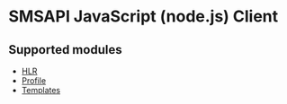 # SMSAPI JavaScript (node.js) Client

## Supported modules

- [HLR](docs/hlr.md)
- [Profile](docs/profile.md)
- [Templates](docs/templates.md)
